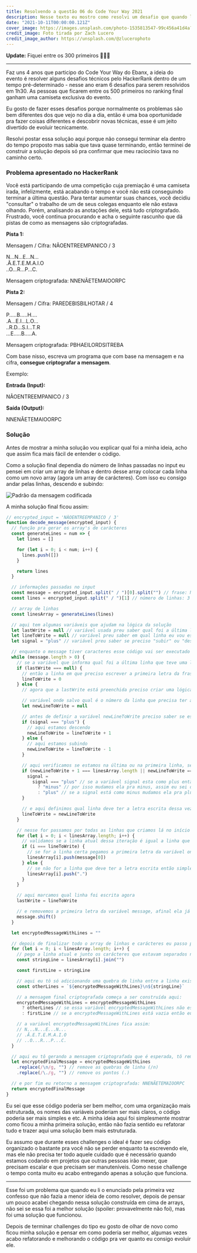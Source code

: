```yaml
---
title: Resolvendo a questão 06 do Code Your Way 2021
description: Nesse texto eu mostro como resolvi um desafio que quando li o enunciado achei que não conseguiria resolver 🤠
date: "2021-10-11T00:00:00.121Z"
cover_image: https://images.unsplash.com/photo-1535813547-99c456a41d4a?ixlib=rb-1.2.1&ixid=MnwxMjA3fDB8MHxwaG90by1wYWdlfHx8fGVufDB8fHx8&auto=format&fit=crop&w=1032&q=80
credit_image: Foto tirada por Zach Lucero
credit_image_author: https://unsplash.com/@zlucerophoto
---
```


**Update:** Fiquei entre os 300 primeiros 🎉🎉🎉

---

Faz uns 4 anos que participo do Code Your Way do Ebanx, a ideia do evento é resolver alguns desafios técnicos pelo HackerRank dentro de um tempo pré-determinado - nesse ano eram 6 desafios para serem resolvidos em 1h30. As pessoas que ficarem entre os 500 primeiros no ranking final ganham uma camiseta exclusiva do evento.

Eu gosto de fazer esses desafios porque normalmente os problemas são bem diferentes dos que vejo no dia a dia, então é uma boa oportunidade pra fazer coisas diferentes e descobrir novas técnicas, esse é um jeito divertido de evoluir tecnicamente.

Resolvi postar essa solução aqui porque não consegui terminar ela dentro do tempo proposto mas sabia que tava quase terminando, então terminei de construir a solução depois só pra confirmar que meu raciocínio tava no caminho certo.

### Problema apresentado no HackerRank

Você está participando de uma competição cuja premiação é uma camiseta irada, infelizmente, está acabando o tempo e você não está conseguindo terminar a última questão. Para tentar aumentar suas chances, você decidiu "consultar" o trabalho de um de seus colegas enquanto ele não estava olhando. Porém, analisando as anotações dele, está tudo criptografado. Frustrado, você continua procurando e acha o seguinte rascunho que dá pistas de como as mensagens são criptografadas.

**Pista 1:**

Mensagem / Cifra: NÃOENTREEMPANICO / 3

N...N...E...N...  
.Ã.E.T.E.M.A.I.O  
..O...R...P...C.

Mensagem criptografada: NNENÃETEMAIOORPC

**Pista 2:**

Mensagem / Cifra: PAREDEBISBILHOTAR / 4

P.....B.....H....  
.A...E.I...L.O...  
..R.D...S.I...T.R  
...E.....B.....A.

Mensagem criptografada: PBHAEILORDSITREBA

Com base nisso, escreva um programa que com base na mensagem e na cifra, **consegue criptografar a mensagem**.

Exemplo:

**Entrada (Input):**

NÃOENTREEMPANICO / 3

**Saída (Output):**

NNENÃETEMAIOORPC

### **Solução**

Antes de mostrar a minha solução vou explicar qual foi a minha ideia, acho que assim fica mais fácil de entender o código.

Como a solução final dependia do número de linhas passadas no input eu pensei em criar um array de linhas e dentro desse array colocar cada linha como um novo array (agora um array de carácteres). Com isso eu consigo andar pelas linhas, descendo e subindo:

![Padrão da mensagem codificada](./images/padrao-da-mesagem-codificada.gif)

A minha solução final ficou assim:

```js
// encrypted_input = 'NÃOENTREEMPANICO / 3'
function decode_message(encrypted_input) {
  // função pra gerar os array's de carácteres
  const generateLines = num => {
    let lines = []

    for (let i = 0; i < num; i++) {
      lines.push([])
    }

    return lines
  }

  // informações passadas no input
  const message = encrypted_input.split(" / ")[0].split("") // frase: NÃOENTREEMPANICO
  const lines = encrypted_input.split(" / ")[1] // número de linhas: 3

  // array de linhas
  const linesArray = generateLines(lines)

  // aqui tem algumas variáveis que ajudam na lógica da solução
  let lastWrite = null // variável usada preu saber qual foi a última linha que teve uma letra adicionada
  let lineToWrite = null // variável preu saber em qual linha eu vou escrever a letra agora
  let signal = "plus" // variável preu saber se preciso "subir" ou "descer" pelas linhas

  // enquanto o message tiver caracteres esse código vai ser executado
  while (message.length > 0) {
    // se a variável que informa qual foi a última linha que teve uma letra inserida estiver como NULL significa que estamos escrevebdo a primeira letra
    if (lastWrite === null) {
      // então a linha em que preciso escrever a primeira letra da frase com certeza é a linha 0
      lineToWrite = 0
    } else {
      // agora que a lastWrite está preenchida preciso criar uma lógica pra construir a mensagem criptografada

      // variável onde salvo qual é o número da linha que precisa ter a letra inserida nessa iteração do while
      let newLineToWrite = null

      // antes de definir a variável newLineToWrite preciso saber se estamos descendo na linha (+) ou se estamos subindo (-) pra então definir a linha correta
      if (signal === "plus") {
        // aqui estamos descendo
        newLineToWrite = lineToWrite + 1
      } else {
        // aqui estamos subindo
        newLineToWrite = lineToWrite - 1
      }

      // aqui verificamos se estamos na última ou na primeira linha, se estivermos em uma das duas precisamos mudar a variável signal e então inverter a nossa direção de escrita
      if (newLineToWrite + 1 === linesArray.length || newLineToWrite === 0) {
        signal =
          signal === "plus" // se a variável signal esta como plus então estamos descendo na linha
            ? "minus" // por isso mudamos ela pra minus, assim eu sei que precisamos começar a subir pelas linhas
            : "plus" // se a signal está como minus mudamos ela pra plus de novo e voltamos a descer pelas linhas
      }

      // e aqui definimos qual linha deve ter a letra escrita dessa vez
      lineToWrite = newLineToWrite
    }

    // nesse for passamos por todas as linhas que criamos lá no início da nossa função
    for (let i = 0; i < linesArray.length; i++) {
      // validamos se a linha atual dessa iteração é igual a linha que devemos escrever a letra atual
      if (i === lineToWrite) {
        // se for a linha certa pegamos a primeira letra da variável onde está nossa mensagem original e adicionamos ela a essa linha
        linesArray[i].push(message[0])
      } else {
        // se não for a linha que deve ter a letra escrita então simplesmente adicionamos um ponto nela
        linesArray[i].push(".")
      }
    }

    // aqui marcamos qual linha foi escrita agora
    lastWrite = lineToWrite

    // e removemos a primeira letra da variável message, afinal ela já foi adicionada na linha correta
    message.shift()
  }

  let encryptedMessageWithLines = ""

  // depois de finalizar todo o array de linhas e carácteres eu passo por cada linha transformando ela em uma string
  for (let i = 0; i < linesArray.length; i++) {
    // pego a linha atual e junto os carácteres que estavam separados num array transformando essa linha em uma string
    const stringLine = linesArray[i].join("")

    const firstLine = stringLine

    // aqui eu tô só adicionando uma quebra de linha entre a linha existente na mensagem criptograda e a nova linha a ser adicionada
    const otherLines = `${encryptedMessageWithLines}\n${stringLine}`

    // a mensagem final criptografada começa a ser construída aqui:
    encryptedMessageWithLines = encryptedMessageWithLines
      ? otherLines // se essa variável encryptedMessageWithLines não estiver vazia eu adiciono a variável que juntou o valor atual da encryptedMessageWithLines + a linha atual
      : firstLine // se a encryptedMessageWithLines está vazia então eu só preciso adicionar a primeira linha (que é simplesmente a linha atual da iteração)

    // a variável encryptedMessageWithLines fica assim:
    // N...N...E...N...
    // .Ã.E.T.E.M.A.I.O
    // ..O...R...P...C.
  }

  // aqui eu tô gerando a mensagem criptografada que é esperada, tô removendo daquela string todas as quebras de linha e os pontos entre as letras
  let encryptedFinalMessage = encryptedMessageWithLines
    .replace(/\n/g, "") // remove as quebras de linha (/n)
    .replace(/\./g, "") // remove os pontos (.)

  // e por fim eu retorno a mensagem criptografada: NNENÃETEMAIOORPC
  return encryptedFinalMessage
}
```

Eu sei que esse código poderia ser bem melhor, com uma organização mais estruturada, os nomes das variáveis poderiam ser mais claros, o código poderia ser mais simples e etc. A minha ideia aqui foi simplesmente mostrar como ficou a minha primeira solução, então não fazia sentido eu refatorar tudo e trazer aqui uma solução bem mais estruturada.

Eu assumo que durante esses challenges o ideal é fazer seu código organizado o bastante pra você não se perder enquanto ta escrevendo ele, mas ele não precisa ter todo aquele cuidado que é necessário quando estamos codando em projetos que outras pessoas irão mexer, que precisam escalar e que precisam ser manuteníveis. Como nesse challenge o tempo conta muito eu acabo entregando apenas a solução que funciona.

---

Esse foi um problema que quando eu li o enunciado pela primeira vez confesso que não fazia a menor ideia de como resolver, depois de pensar um pouco acabei chegando nessa solução construída em cima de arrays, não sei se essa foi a melhor solução (spoiler: provavelmente não foi), mas foi uma solução que funcionou.

Depois de terminar challenges do tipo eu gosto de olhar de novo como ficou minha solução e pensar em como poderia ser melhor, algumas vezes acabo refatorando e melhorando o código pra ver quanto eu consigo evoluir ele.
